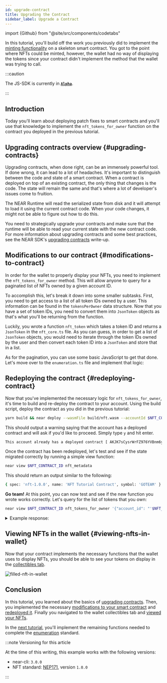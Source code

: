 ```yaml
---
id: upgrade-contract
title: Upgrading the Contract
sidebar_label: Upgrade a Contract
---
```


import {Github} from "@site/src/components/codetabs"

In this tutorial, you'll build off the work you previously did to implement the [minting functionality](/tutorials/nfts/js/minting) on a skeleton smart contract. You got to the point where NFTs could be minted, however, the wallet had no way of displaying the tokens since your contract didn't implement the method that the wallet was trying to call.


:::caution

The JS-SDK is currently in **[`Alpha`](https://github.com/near/near-sdk-js/releases/)**.

:::

## Introduction

Today you'll learn about deploying patch fixes to smart contracts and you'll use that knowledge to implement the `nft_tokens_for_owner` function on the contract you deployed in the previous tutorial.

## Upgrading contracts overview {#upgrading-contracts}

Upgrading contracts, when done right, can be an immensely powerful tool. If done wrong, it can lead to a lot of headaches. It's important to distinguish between the code and state of a smart contract. When a contract is deployed on top of an existing contract, the only thing that changes is the code. The state will remain the same and that's where a lot of developer's issues come to fruition.

The NEAR Runtime will read the serialized state from disk and it will attempt to load it using the current contract code. When your code changes, it might not be able to figure out how to do this.

You need to strategically upgrade your contracts and make sure that the runtime will be able to read your current state with the new contract code. For more information about upgrading contracts and some best practices, see the NEAR SDK's [upgrading contracts](/sdk/rust/building/prototyping) write-up.

## Modifications to our contract {#modifications-to-contract}

In order for the wallet to properly display your NFTs, you need to implement the `nft_tokens_for_owner` method. This will allow anyone to query for a paginated list of NFTs owned by a given account ID.

To accomplish this, let's break it down into some smaller subtasks. First, you need to get access to a list of all token IDs owned by a user. This information can be found in the `tokensPerOwner` data structure. Now that you have a set of token IDs, you need to convert them into `JsonToken` objects as that's what you'll be returning from the function.

Luckily, you wrote a function `nft_token` which takes a token ID and returns a `JsonToken` in the `nft_core.ts` file. As you can guess, in order to get a list of `JsonToken` objects, you would need to iterate through the token IDs owned by the user and then convert each token ID into a `JsonToken` and store that in a list.

As for the pagination, you can use some basic JavaScript to get that done. Let's move over to the `enumeration.ts` file and implement that logic:

<Github language="js" start="47" end="82" url="https://github.com/near-examples/nft-tutorial-js/blob/2.minting/src/nft-contract/enumeration.ts" />

## Redeploying the contract {#redeploying-contract}

Now that you've implemented the necessary logic for `nft_tokens_for_owner`, it's time to build and re-deploy the contract to your account. Using the build script, deploy the contract as you did in the previous tutorial:

```bash
yarn build && near deploy --wasmFile build/nft.wasm --accountId $NFT_CONTRACT_ID
```

This should output a warning saying that the account has a deployed contract and will ask if you'd like to proceed. Simply type `y` and hit enter.

```bash
This account already has a deployed contract [ AKJK7sCysrWrFZ976YVBnm6yzmJuKLzdAyssfzK9yLsa ]. Do you want to proceed? (y/n)
```

Once the contract has been redeployed, let's test and see if the state migrated correctly by running a simple view function:

```bash
near view $NFT_CONTRACT_ID nft_metadata
```

This should return an output similar to the following:

```bash
{ spec: 'nft-1.0.0', name: 'NFT Tutorial Contract', symbol: 'GOTEAM' }
```

**Go team!** At this point, you can now test and see if the new function you wrote works correctly. Let's query for the list of tokens that you own:

```bash
near view $NFT_CONTRACT_ID nft_tokens_for_owner '{"account_id": "'$NFT_CONTRACT_ID'", "limit": 5}'
```

<details>
<summary>Example response: </summary>
<p>

```bash
[
  {
    token_id: 'token-1',
    owner_id: 'goteam.examples.testnet',
    metadata: {
      title: 'My Non Fungible Team Token',
      description: 'The Team Most Certainly Goes :)',
      media: 'https://bafybeiftczwrtyr3k7a2k4vutd3amkwsmaqyhrdzlhvpt33dyjivufqusq.ipfs.dweb.link/goteam-gif.gif'
    }
  }
]
```

</p>
</details>

## Viewing NFTs in the wallet {#viewing-nfts-in-wallet}

Now that your contract implements the necessary functions that the wallet uses to display NFTs, you should be able to see your tokens on display in the [collectibles tab](https://testnet.mynearwallet.com//?tab=collectibles).

![filled-nft-in-wallet](/docs/assets/nfts/filled-nft-in-wallet.png)

## Conclusion

In this tutorial, you learned about the basics of [upgrading contracts](#upgrading-contracts). Then, you implemented the necessary [modifications to your smart contract](#modifications-to-contract) and [redeployed it](#redeploying-contract). Finally you navigated to the wallet collectibles tab and [viewed your NFTs](#viewing-nfts-in-wallet).

In the [next tutorial](/tutorials/nfts/js/enumeration), you'll implement the remaining functions needed to complete the [enumeration](https://nomicon.io/Standards/Tokens/NonFungibleToken/Enumeration) standard.

:::note Versioning for this article

At the time of this writing, this example works with the following versions:

- near-cli: `3.0.0`
- NFT standard: [NEP171](https://nomicon.io/Standards/Tokens/NonFungibleToken/Core), version `1.0.0`

:::
